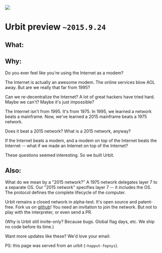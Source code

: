 <link rel="stylesheet" type="text/css" href="/home/pub/preview/src/main.css" />
<img src="https://storage.googleapis.com/urbit-extra/logo/logo-white-100x100.png" class='logo' />

<h1 class="leader">Urbit preview <code>~2015.9.24</code></h1>

<h2>What:</h2>

<list dataPath="materials"></list>

<h2>Why:</h2>

Do you ever feel like you're using the Internet as a modem?

The Internet is actually an awesome modem.  The online services blow AOL away.  But are we really that far from 1995?

Can we re-decentralize the Internet?  A lot of great hackers have tried hard.  Maybe we can't?  Maybe it's just impossible?

The Internet isn't from 1995.  It's from 1975.  In 1995, we learned a network beats a mainframe.  Now, we've learned a 2015 mainframe beats a 1975 network.

Does it beat a 2015 network?  What is a 2015 network, anyway?

If the Internet beats a modem, and a modem on top of the Internet beats the Internet -- what if we made an Internet on top of the Internet?

These questions seemed interesting.  So we built Urbit.

<h2>Also:</h2>

What do we mean by a "2015 network?"  A 1975 network delegates layer 7 to a separate OS.  Our "2015 network" specifies layer 7 -- it includes the OS.  The protocol defines the complete lifecycle of the computer.

Urbit remains a closed network in alpha-test.  It's open source and patent-free.  Fork us on [github](https://github.com/urbit/urbit)!  You need an invitation to join the network.  But not to play with the interpreter, or even send a PR.

(Why is Urbit still invite-only?  Because bugs.  Global flag days, etc.  We ship no code before its time.)

Want more updates like these?  We'd love your email: 

<email dataPath="/submit"></email>

PS: this page was served from an urbit (`~happut-fopnys`).

